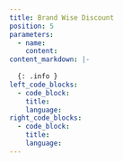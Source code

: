 ```yaml
---
title: Brand Wise Discount
position: 5
parameters:
  - name:
    content:
content_markdown: |- 
  
  {: .info }
left_code_blocks:
  - code_block:
    title:
    language:
right_code_blocks:
  - code_block:
    title:
    language:
---
```

